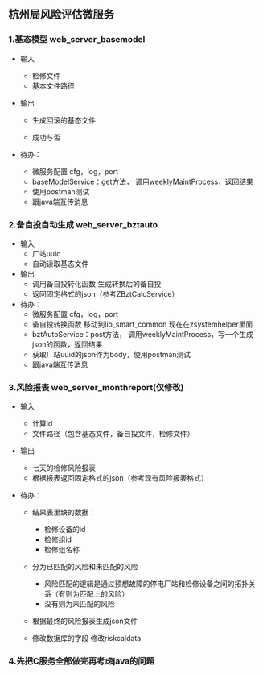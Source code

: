 ## 杭州局风险评估微服务

### 1.基态模型 web_server_basemodel 

- 输入 

  - 检修文件
  - 基本文件路径

- 输出

  - 生成回滚的基态文件

  - 成功与否

- 待办：

  - 微服务配置 cfg，log，port
  - baseModelService：get方法， 调用weeklyMaintProcess，返回结果
  - 使用postman测试
  - 跟java端互传消息

### 2.备自投自动生成 web_server_bztauto

- 输入 
  - 厂站uuid
  - 自动读取基态文件
- 输出
  - 调用备自投转化函数 生成转换后的备自投
  - 返回固定格式的json（参考ZBztCalcService）
- 待办：
  - 微服务配置 cfg，log，port
  - 备自投转换函数 移动到lib_smart_common 现在在zsystemhelper里面
  - bztAutoService：post方法， 调用weeklyMaintProcess，写一个生成json的函数，返回结果
  - 获取厂站uuid的json作为body，使用postman测试
  - 跟java端互传消息

### 3.风险报表 web_server_monthreport(仅修改)

- 输入
  - 计算id
  - 文件路径（包含基态文件，备自投文件，检修文件）
  
- 输出
  - 七天的检修风险报表
  - 根据报表返回固定格式的json（参考现有风险报表格式）
  
- 待办：
  
  - 结果表里缺的数据：
    - 检修设备的id
    - 检修组id
    - 检修组名称
  - 分为已匹配的风险和未匹配的风险
    - 风险匹配的逻辑是通过预想故障的停电厂站和检修设备之间的拓扑关系（有则为匹配上的风险）
    - 没有则为未匹配的风险
  
  - 根据最终的风险报表生成json文件
  - 修改数据库的字段 修改riskcaldata

### 4.先把C服务全部做完再考虑java的问题